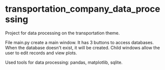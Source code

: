 # transportation_company_data_processing
Project for data processing on the transportation theme. 

File main.py create a main window. It has 3 buttons to access databases. When the database doesn't exist, it will be created. 
Child windows allow the user to edit records and view plots.

Used tools for data processing: pandas, matplotlib, sqlite.
